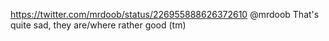 https://twitter.com/mrdoob/status/226955888626372610 @mrdoob That's quite sad, they are/where rather good (tm)